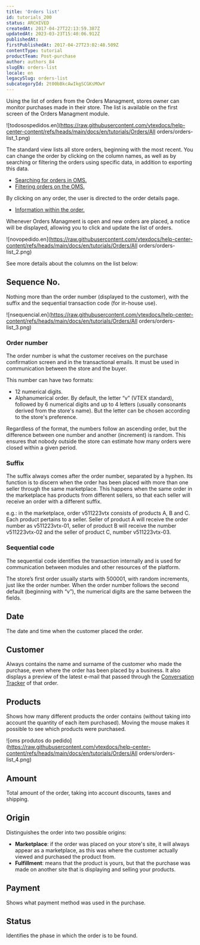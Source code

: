 ```yaml
---
title: 'Orders list'
id: tutorials_200
status: ARCHIVED
createdAt: 2017-04-27T22:13:59.387Z
updatedAt: 2023-03-23T15:40:06.912Z
publishedAt: 
firstPublishedAt: 2017-04-27T23:02:48.509Z
contentType: tutorial
productTeam: Post-purchase
author: authors_84
slugEN: orders-list
locale: en
legacySlug: orders-list
subcategoryId: 2t00bBkcAwIkgSCGKsMOwY
---
```


Using the list of orders from the Orders Managment, stores owner can monitor purchases made in their store. The list is available on the first screen of the Orders Managment module.

![todosospedidos.en](https://raw.githubusercontent.com/vtexdocs/help-center-content/refs/heads/main/docs/en/tutorials/Orders/All orders/orders-list_1.png)

The standard view lists all store orders, beginning with the most recent. You can change the order by clicking on the column names, as well as by searching or filtering the orders using specific data, in addition to exporting this data.

- [Searching for orders in OMS.](/en/tutorial/searching-for-orders-in-oms/)
- [Filtering orders on the OMS.](/en/tutorial/filtering-orders-in-oms/)

By clicking on any order, the user is directed to the order details page.

- [Information within the order.](/en/tutorial/information-within-the-order)

Whenever Orders Managment is open and new orders are placed, a notice will be displayed, allowing you to click and update the list of orders.

![novopedido.en](https://raw.githubusercontent.com/vtexdocs/help-center-content/refs/heads/main/docs/en/tutorials/Orders/All orders/orders-list_2.png)

See more details about the columns on the list below:

## Sequence No.

Nothing more than the order number (displayed to the customer), with the suffix and the sequential transaction code (for in-house use).

![nsequencial.en](https://raw.githubusercontent.com/vtexdocs/help-center-content/refs/heads/main/docs/en/tutorials/Orders/All orders/orders-list_3.png)

### Order number

The order number is what the customer receives on the purchase confirmation screen and in the transactional emails. It must be used in communication between the store and the buyer.

This number can have two formats:

- 12 numerical digits.
- Alphanumerical order. By default, the letter “v” (VTEX standard), followed by 6 numerical digits and up to 4 letters (usually consonants derived from the store's name). But the letter can be chosen according to the store's preference. 

Regardless of the format, the numbers follow an ascending order, but the difference between one number and another (increment) is random. This ensures that nobody outside the store can estimate how many orders were closed within a given period.

### Suffix

The suffix always comes after the order number, separated by a hyphen. Its function is to discern when the order has been placed with more than one seller through the same marketplace. This happens when the same order in the marketplace has products from different sellers, so that each seller will receive an order with a different suffix.

e.g.: in the marketplace, order v511223vtx consists of products A, B and C. Each product pertains to a seller. Seller of product A will receive the order number as v511223vtx-01, seller of product B will receive the number v511223vtx-02 and the seller of product C, number v511223vtx-03.

### Sequential code

The sequential code identifies the transaction internally and is used for communication between modules and other resources of the platform.

The store’s first order usually starts with 500001, with random increments, just like the order number. When the order number follows the second default (beginning with “v”), the numerical digits are the same between the fields.

## Date

The date and time when the customer placed the order.

## Customer

Always contains the name and surname of the customer who made the purchase, even where the order has been placed by a business. It also displays a preview of the latest e-mail that passed through the [Conversation Tracker](/en/tutorial/understanding-the-conversation-tracker) of that order.

## Products

Shows how many different products the order contains (without taking into account the quantity of each item purchased). Moving the mouse makes it possible to see which products were purchased.

![oms produtos do pedido](https://raw.githubusercontent.com/vtexdocs/help-center-content/refs/heads/main/docs/en/tutorials/Orders/All orders/orders-list_4.png)

## Amount

Total amount of the order, taking into account discounts, taxes and shipping.

## Origin

Distinguishes the order into two possible origins:

- **Marketplace**: if the order was placed on your store's site, it will always appear as a marketplace, as this was where the customer actually viewed and purchased the product from.
- **Fulfillment**: means that the product is yours, but that the purchase was made on another site that is displaying and selling your products. 

## Payment

Shows what payment method was used in the purchase.

## Status

Identifies the phase in which the order is to be found.
